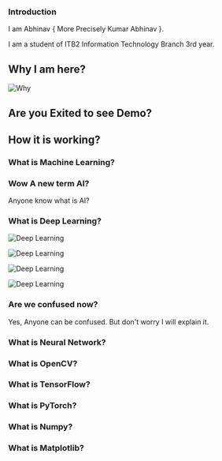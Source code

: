 <!-- .slide: data-background="#000000" -->

### Introduction

I am Abhinav { More Precisely Kumar Abhinav }.

I am a student of ITB2 Information Technology Branch 3rd year.



<!-- .slide: data-background="#000000" -->
## Why I am here?

![Why](https://www.nec.com/en/global/solutions/biometrics/img/face/face_header_sd.jpg)



<!-- .slide: data-background="#000000" -->
## Are you Exited to see Demo?



<!-- .slide: data-background="#000000" -->
## How it is working?



<!-- .slide: data-background="#000000" -->
### What is Machine Learning?



<!-- .slide: data-background="#000000" -->
### Wow A new term AI?

Anyone know what is AI?



<!-- .slide: data-background="#000000" -->
### What is Deep Learning?


<!-- .slide: data-background="#000000" -->
![Deep Learning](https://miro.medium.com/v2/resize:fit:720/format:webp/1*JVbomzzzOuV7rhU3ErGBrw.jpeg)


<!-- .slide: data-background="#000000" -->
![Deep Learning](https://miro.medium.com/v2/resize:fit:640/format:webp/1*Io_kQ3nkdwnHNG6RgJlIDQ.png)


<!-- .slide: data-background="#000000" -->
![Deep Learning](https://miro.medium.com/v2/resize:fit:720/format:webp/0*a-bfJPbzADKVlFfv.png)


<!-- .slide: data-background="#000000" -->
![Deep Learning](https://miro.medium.com/v2/resize:fit:720/format:webp/1*oesKtUPU54Xd_gP7UWuoCw.png)



<!-- .slide: data-background="#000000" -->
### Are we confused now?

Yes, Anyone can be confused. But don't worry I will explain it.



<!-- .slide: data-background="#000000" -->
### What is Neural Network?



<!-- .slide: data-background="#000000" -->
### What is OpenCV?



<!-- .slide: data-background="#000000" -->
### What is TensorFlow?



<!-- .slide: data-background="#000000" -->
### What is PyTorch?



<!-- .slide: data-background="#000000" -->
### What is Numpy?



<!-- .slide: data-background="#000000" -->
### What is Matplotlib?
